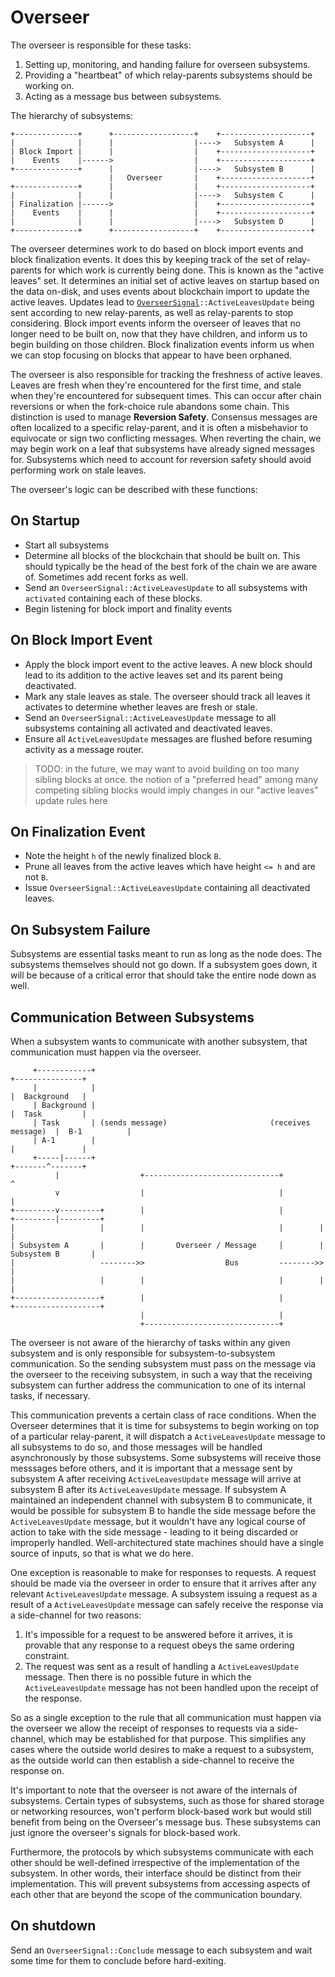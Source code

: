 # Overseer

The overseer is responsible for these tasks:

1. Setting up, monitoring, and handing failure for overseen subsystems.
1. Providing a "heartbeat" of which relay-parents subsystems should be working on.
1. Acting as a message bus between subsystems.

The hierarchy of subsystems:

```text
+--------------+      +------------------+    +--------------------+
|              |      |                  |---->   Subsystem A      |
| Block Import |      |                  |    +--------------------+
|    Events    |------>                  |    +--------------------+
+--------------+      |                  |---->   Subsystem B      |
                      |   Overseer       |    +--------------------+
+--------------+      |                  |    +--------------------+
|              |      |                  |---->   Subsystem C      |
| Finalization |------>                  |    +--------------------+
|    Events    |      |                  |    +--------------------+
|              |      |                  |---->   Subsystem D      |
+--------------+      +------------------+    +--------------------+

```

The overseer determines work to do based on block import events and block finalization events. It does this by keeping track of the set of relay-parents for which work is currently being done. This is known as the "active leaves" set. It determines an initial set of active leaves on startup based on the data on-disk, and uses events about blockchain import to update the active leaves. Updates lead to [`OverseerSignal`](../types/overseer-protocol.md#overseer-signal)`::ActiveLeavesUpdate` being sent according to new relay-parents, as well as relay-parents to stop considering. Block import events inform the overseer of leaves that no longer need to be built on, now that they have children, and inform us to begin building on those children. Block finalization events inform us when we can stop focusing on blocks that appear to have been orphaned.

The overseer is also responsible for tracking the freshness of active leaves. Leaves are fresh when they're encountered for the first time, and stale when they're encountered for subsequent times. This can occur after chain reversions or when the fork-choice rule abandons some chain. This distinction is used to manage **Reversion Safety**. Consensus messages are often localized to a specific relay-parent, and it is often a misbehavior to equivocate or sign two conflicting messages. When reverting the chain, we may begin work on a leaf that subsystems have already signed messages for. Subsystems which need to account for reversion safety should avoid performing work on stale leaves.

The overseer's logic can be described with these functions:

## On Startup

* Start all subsystems
* Determine all blocks of the blockchain that should be built on. This should typically be the head of the best fork of the chain we are aware of. Sometimes add recent forks as well.
* Send an `OverseerSignal::ActiveLeavesUpdate` to all subsystems with `activated` containing each of these blocks.
* Begin listening for block import and finality events

## On Block Import Event

* Apply the block import event to the active leaves. A new block should lead to its addition to the active leaves set and its parent being deactivated.
* Mark any stale leaves as stale. The overseer should track all leaves it activates to determine whether leaves are fresh or stale.
* Send an `OverseerSignal::ActiveLeavesUpdate` message to all subsystems containing all activated and deactivated leaves.
* Ensure all `ActiveLeavesUpdate` messages are flushed before resuming activity as a message router.

> TODO: in the future, we may want to avoid building on too many sibling blocks at once. the notion of a "preferred head" among many competing sibling blocks would imply changes in our "active leaves" update rules here

## On Finalization Event

* Note the height `h` of the newly finalized block `B`.
* Prune all leaves from the active leaves which have height `<= h` and are not `B`.
* Issue `OverseerSignal::ActiveLeavesUpdate` containing all deactivated leaves.

## On Subsystem Failure

Subsystems are essential tasks meant to run as long as the node does. The subsystems themselves should not go down. If a subsystem goes down, it will be because of a critical error that should take the entire node down as well.

## Communication Between Subsystems

When a subsystem wants to communicate with another subsystem, that communication must happen via the overseer. 



```text
     +------------+                                                           +---------------+
     |            |                                                           |  Background   |
     | Background |                                                           |  Task         |
     | Task       | (sends message)                       (receives message)  |  B-1          |
     | A-1        |                                                           |               |
     +-----|------+                                                           +-------^-------+
          |                  +------------------------------+                  ^
          v                  |                              |                  |
+---------v---------+        |                              |        +---------|---------+
|                   |        |                              |        |                   |
| Subsystem A       |        |       Overseer / Message     |        | Subsystem B       |
|                   -------->>                  Bus         -------->>                   |
|                   |        |                              |        |                   |
+-------------------+        |                              |        +-------------------+
                             |                              |
                             +------------------------------+
```

The overseer is not aware of the hierarchy of tasks within any given subsystem and is only responsible for subsystem-to-subsystem communication. So the sending subsystem must pass on the message via the overseer to the receiving subsystem, in such a way that the receiving subsystem can further address the communication to one of its internal tasks, if necessary.

This communication prevents a certain class of race conditions. When the Overseer determines that it is time for subsystems to begin working on top of a particular relay-parent, it will dispatch a `ActiveLeavesUpdate` message to all subsystems to do so, and those messages will be handled asynchronously by those subsystems. Some subsystems will receive those messsages before others, and it is important that a message sent by subsystem A after receiving `ActiveLeavesUpdate` message will arrive at subsystem B after its `ActiveLeavesUpdate` message. If subsystem A maintained an independent channel with subsystem B to communicate, it would be possible for subsystem B to handle the side message before the `ActiveLeavesUpdate` message, but it wouldn't have any logical course of action to take with the side message - leading to it being discarded or improperly handled. Well-architectured state machines should have a single source of inputs, so that is what we do here.

One exception is reasonable to make for responses to requests. A request should be made via the overseer in order to ensure that it arrives after any relevant `ActiveLeavesUpdate` message. A subsystem issuing a request as a result of a `ActiveLeavesUpdate` message can safely receive the response via a side-channel for two reasons:

1. It's impossible for a request to be answered before it arrives, it is provable that any response to a request obeys the same ordering constraint.
2. The request was sent as a result of handling a `ActiveLeavesUpdate` message. Then there is no possible future in which the `ActiveLeavesUpdate` message has not been handled upon the receipt of the response.

So as a single exception to the rule that all communication must happen via the overseer we allow the receipt of responses to requests via a side-channel, which may be established for that purpose. This simplifies any cases where the outside world desires to make a request to a subsystem, as the outside world can then establish a side-channel to receive the response on.

It's important to note that the overseer is not aware of the internals of subsystems. 
Certain types of subsystems, such as those for shared storage or networking 
resources, won't perform block-based work but would still benefit from being on the Overseer's 
message bus. These subsystems can just ignore the overseer's signals for block-based work.

Furthermore, the protocols by which subsystems communicate with each other should be well-defined irrespective of the implementation of the subsystem. In other words, their interface should be distinct from their implementation. This will prevent subsystems from accessing aspects of each other that are beyond the scope of the communication boundary.

## On shutdown

Send an `OverseerSignal::Conclude` message to each subsystem and wait some time for them to conclude before hard-exiting.
